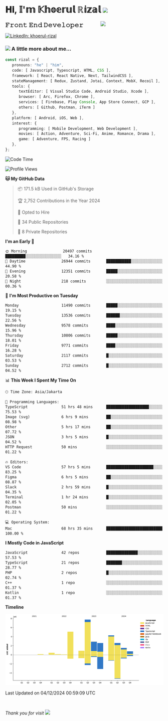 <h1> 𝐇𝐢, 𝕀'𝕞 𝕂𝕙𝕠𝕖𝕣𝕦𝕝 ℝ𝕚𝕫𝕒𝕝 <img src="https://media.giphy.com/media/mGcNjsfWAjY5AEZNw6/giphy.gif" width="50"></h1>
<img align='right' src="https://media.giphy.com/media/v1.Y2lkPTc5MGI3NjExOWI2ajR2NGJubzBsZHFuaHMwajRrcDNsNXJwOG8yb3F0NjhkNXF4OSZlcD12MV9pbnRlcm5hbF9naWZfYnlfaWQmY3Q9cw/fkZukR450RQ1qnGaq9/giphy.gif" width="200">
<strong style="font-size:20px;">𝙵𝚛𝚘𝚗𝚝 𝙴𝚗𝚍 𝙳𝚎𝚟𝚎𝚕𝚘𝚙𝚎𝚛</strong>
</p></em>

[![LinkedIn: khoerul-rizal](https://img.shields.io/badge/khoerul--rizal-blue?style=flat-square&logo=Linkedin&logoColor=white&link=https://www.linkedin.com/in/khoerul-rizal/)](https://www.linkedin.com/in/khoerul-rizal/)

### <img src="https://media.giphy.com/media/VgCDAzcKvsR6OM0uWg/giphy.gif" width="50"> A little more about me...

```typescript
const rizal = {
   pronouns: "he" | "him",
   code: [ Javascript, Typescript, HTML, CSS ],
   framework: [ React, React Native, Next, TailwindCSS ],
   stateManagement: [ Redux, Zustand, Jotai, Context, MobX, Recoil ],
   tools: {
      textEditor: [ Visual Studio Code, Android Studio, Xcode ],
      browser: [ Arc, Firefox, Chrome ],
      services: [ Firebase, Play Console, App Store Connect, GCP ],
      others: [ Github, Postman, iTerm ]
   },
   platform: [ Android, iOS, Web ],
   interest: {
      programming: [ Mobile Development, Web Development ],
      movies: [ Action, Adventure, Sci-Fi, Anime, Romance, Drama ],
      game: [ Adventure, FPS, Racing ]
   },
};
```

<!--START_SECTION:waka-->
![Code Time](http://img.shields.io/badge/Code%20Time-1%2C737%20hrs%2052%20mins-blue)

![Profile Views](http://img.shields.io/badge/Profile%20Views-0-blue)

**🐱 My GitHub Data** 

> 📦 171.5 kB Used in GitHub's Storage 
 > 
> 🏆 2,752 Contributions in the Year 2024
 > 
> 💼 Opted to Hire
 > 
> 📜 34 Public Repositories 
 > 
> 🔑 8 Private Repositories 
 > 
**I'm an Early 🐤** 

```text
🌞 Morning                20497 commits       █████████░░░░░░░░░░░░░░░░   34.16 % 
🌆 Daytime                26944 commits       ███████████░░░░░░░░░░░░░░   44.90 % 
🌃 Evening                12351 commits       █████░░░░░░░░░░░░░░░░░░░░   20.58 % 
🌙 Night                  218 commits         ░░░░░░░░░░░░░░░░░░░░░░░░░   00.36 % 
```
📅 **I'm Most Productive on Tuesday** 

```text
Monday                   11490 commits       █████░░░░░░░░░░░░░░░░░░░░   19.15 % 
Tuesday                  13536 commits       ██████░░░░░░░░░░░░░░░░░░░   22.56 % 
Wednesday                9578 commits        ████░░░░░░░░░░░░░░░░░░░░░   15.96 % 
Thursday                 10806 commits       █████░░░░░░░░░░░░░░░░░░░░   18.01 % 
Friday                   9771 commits        ████░░░░░░░░░░░░░░░░░░░░░   16.28 % 
Saturday                 2117 commits        █░░░░░░░░░░░░░░░░░░░░░░░░   03.53 % 
Sunday                   2712 commits        █░░░░░░░░░░░░░░░░░░░░░░░░   04.52 % 
```


📊 **This Week I Spent My Time On** 

```text
🕑︎ Time Zone: Asia/Jakarta

💬 Programming Languages: 
TypeScript               51 hrs 48 mins      ███████████████████░░░░░░   75.53 % 
Image (svg)              6 hrs 9 mins        ██░░░░░░░░░░░░░░░░░░░░░░░   08.98 % 
Other                    5 hrs 17 mins       ██░░░░░░░░░░░░░░░░░░░░░░░   07.72 % 
JSON                     3 hrs 5 mins        █░░░░░░░░░░░░░░░░░░░░░░░░   04.52 % 
HTTP Request             50 mins             ░░░░░░░░░░░░░░░░░░░░░░░░░   01.22 % 

🔥 Editors: 
VS Code                  57 hrs 5 mins       █████████████████████░░░░   83.25 % 
Figma                    6 hrs 5 mins        ██░░░░░░░░░░░░░░░░░░░░░░░   08.87 % 
Slack                    2 hrs 59 mins       █░░░░░░░░░░░░░░░░░░░░░░░░   04.35 % 
Terminal                 1 hr 24 mins        █░░░░░░░░░░░░░░░░░░░░░░░░   02.05 % 
Postman                  50 mins             ░░░░░░░░░░░░░░░░░░░░░░░░░   01.22 % 

💻 Operating System: 
Mac                      68 hrs 35 mins      █████████████████████████   100.00 % 
```

**I Mostly Code in JavaScript** 

```text
JavaScript               42 repos            ██████████████░░░░░░░░░░░   57.53 % 
TypeScript               21 repos            ███████░░░░░░░░░░░░░░░░░░   28.77 % 
PHP                      2 repos             █░░░░░░░░░░░░░░░░░░░░░░░░   02.74 % 
C++                      1 repo              ░░░░░░░░░░░░░░░░░░░░░░░░░   01.37 % 
Kotlin                   1 repo              ░░░░░░░░░░░░░░░░░░░░░░░░░   01.37 % 
```



**Timeline**

![Lines of Code chart](https://raw.githubusercontent.com/khoerulrizal/khoerulrizal/main/assets/bar_graph.png)


 Last Updated on 04/12/2024 00:59:09 UTC
<!--END_SECTION:waka-->
</details>
<br/>

<em>Thank you for visit</em> <img src="https://media.giphy.com/media/v1.Y2lkPTc5MGI3NjExcHdvNm1qZWtjaGw0ZjdwM3Z3NnY2dHlueTVuODBta2FiY20wM2YybSZlcD12MV9pbnRlcm5hbF9naWZfYnlfaWQmY3Q9cw/tV25tpdKqdFa9x81k2/giphy.gif" width="40">
